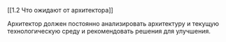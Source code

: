 [[1.2 Что ожидают от архитектора]]

Архитектор должен постоянно анализировать архитектуру и текущую технологическую среду и рекомендовать решения для улучшения.